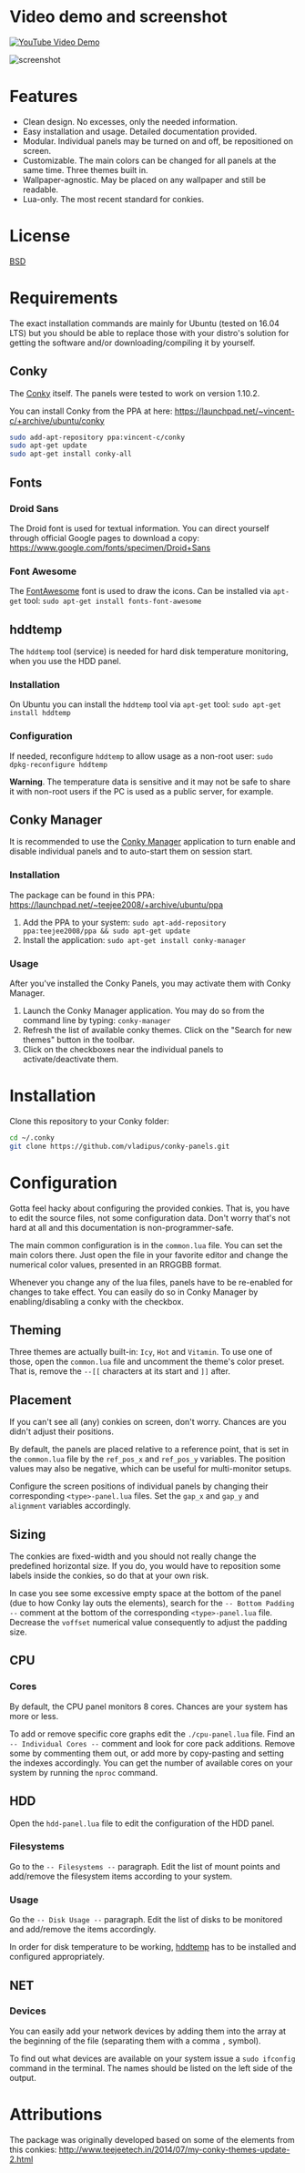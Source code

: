 # Video demo and screenshot

[![YouTube Video Demo](images/youtube-video.png)](https://www.youtube.com/watch?v=RWfxVejHxP0)

![screenshot](images/screenshot.png)


# Features

* Clean design. No excesses, only the needed information.
* Easy installation and usage. Detailed documentation provided.
* Modular. Individual panels may be turned on and off, be repositioned on screen.
* Customizable. The main colors can be changed for all panels at the same time. Three themes built in.
* Wallpaper-agnostic. May be placed on any wallpaper and still be readable.
* Lua-only. The most recent standard for conkies.


# License

[BSD](LICENSE)


# Requirements

The exact installation commands are mainly for Ubuntu (tested on 16.04 LTS) but you should be able to replace those with your distro's solution for getting the software and/or downloading/compiling it by yourself.

## Conky

The [Conky](https://github.com/brndnmtthws/conky) itself. The panels were tested to work on version 1.10.2.

You can install Conky from the PPA at here: <https://launchpad.net/~vincent-c/+archive/ubuntu/conky>

```bash
sudo add-apt-repository ppa:vincent-c/conky
sudo apt-get update
sudo apt-get install conky-all
```


## Fonts

### Droid Sans

The Droid font is used for textual information. You can direct yourself through official Google pages to download a copy: <https://www.google.com/fonts/specimen/Droid+Sans>


### Font Awesome

The [FontAwesome](http://fontawesome.io) font is used to draw the icons. Can be installed via `apt-get` tool: `sudo apt-get install fonts-font-awesome`


## hddtemp

The `hddtemp` tool (service) is needed for hard disk temperature monitoring, when you use the HDD panel.


### Installation

On Ubuntu you can install the `hddtemp` tool via `apt-get` tool: `sudo apt-get install hddtemp`


### Configuration

If needed, reconfigure `hddtemp` to allow usage as a non-root user: `sudo dpkg-reconfigure hddtemp`

**Warning**. The temperature data is sensitive and it may not be safe to share it with non-root users if the PC is used as a public server, for example.


## Conky Manager

It is recommended to use the [Conky Manager](http://www.teejeetech.in/p/conky-manager.html) application to turn enable and disable individual panels and to auto-start them on session start.


### Installation

The package can be found in this PPA: <https://launchpad.net/~teejee2008/+archive/ubuntu/ppa>

1. Add the PPA to your system: `sudo apt-add-repository ppa:teejee2008/ppa && sudo apt-get update`
2. Install the application: `sudo apt-get install conky-manager`


### Usage

After you've installed the Conky Panels, you may activate them with Conky Manager.

1. Launch the Conky Manager application. You may do so from the command line by typing: `conky-manager`
2. Refresh the list of available conky themes. Click on the "Search for new themes" button in the toolbar.
3. Click on the checkboxes near the individual panels to activate/deactivate them.


# Installation

Clone this repository to your Conky folder:

```bash
cd ~/.conky
git clone https://github.com/vladipus/conky-panels.git
```


# Configuration

Gotta feel hacky about configuring the provided conkies. That is, you have to edit the source files, not some configuration data. Don't worry that's not hard at all and this documentation is non-programmer-safe.

The main common configuration is in the `common.lua` file. You can set the main colors there. Just open the file in your favorite editor and change the numerical color values, presented in an RRGGBB format.

Whenever you change any of the lua files, panels have to be re-enabled for changes to take effect. You can easily do so in Conky Manager by enabling/disabling a conky with the checkbox.


## Theming

Three themes are actually built-in: `Icy`, `Hot` and `Vitamin`. To use one of those, open the `common.lua` file and uncomment the theme's color preset. That is, remove the `--[[` characters at its start and `]]` after.


## Placement

If you can't see all (any) conkies on screen, don't worry. Chances are you didn't adjust their positions.

By default, the panels are placed relative to a reference point, that is set in the `common.lua` file by the `ref_pos_x` and `ref_pos_y` variables. The position values may also be negative, which can be useful for multi-monitor setups.

Configure the screen positions of individual panels by changing their corresponding `<type>-panel.lua` files. Set the `gap_x` and `gap_y` and `alignment` variables accordingly.


## Sizing

The conkies are fixed-width and you should not really change the predefined horizontal size. If you do, you would have to reposition some labels inside the conkies, so do that at your own risk.

In case you see some excessive empty space at the bottom of the panel (due to how Conky lay outs the elements), search for the `-- Bottom Padding --` comment at the bottom of the corresponding `<type>-panel.lua` file. Decrease the `voffset` numerical value consequently to adjust the padding size.


## CPU

### Cores

By default, the CPU panel monitors 8 cores. Chances are your system has more or less. 

To add or remove specific core graphs edit the `./cpu-panel.lua` file. Find an
`-- Individual Cores --` comment and look for core pack additions. Remove some by commenting them out, or add more by copy-pasting and setting the indexes accordingly. You can get the number of available cores on your system by running the `nproc` command.


## HDD

Open the `hdd-panel.lua` file to edit the configuration of the HDD panel.


### Filesystems

Go to the `-- Filesystems --` paragraph. Edit the list of mount points and add/remove the filesystem items according to your system.


### Usage

Go the `-- Disk Usage --` paragraph. Edit the list of disks to be monitored and add/remove the items accordingly.

In order for disk temperature to be working, [hddtemp](#hddtemp) has to be installed and configured appropriately.


## NET

### Devices

You can easily add your network devices by adding them into the array at the beginning of the file (separating them with a comma `,` symbol).

To find out what devices are available on your system issue a `sudo ifconfig` command in the terminal. The names should be listed on the left side of the output.


# Attributions

The package was originally developed based on some of the elements from this conkies: <http://www.teejeetech.in/2014/07/my-conky-themes-update-2.html>
